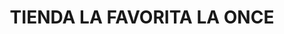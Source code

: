 ---
title: "TIENDA LA FAVORITA LA ONCE"
url: /santander-de-quilichao/tienda-la-favorita-la-once/
shop: comodidad
---